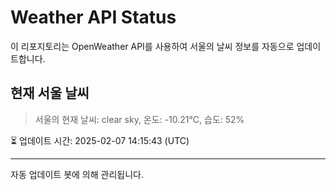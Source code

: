 
# Weather API Status

이 리포지토리는 OpenWeather API를 사용하여 서울의 날씨 정보를 자동으로 업데이트합니다.

## 현재 서울 날씨
> 서울의 현재 날씨: clear sky, 온도: -10.21°C, 습도: 52%

⏳ 업데이트 시간: 2025-02-07 14:15:43 (UTC)

---
자동 업데이트 봇에 의해 관리됩니다.
